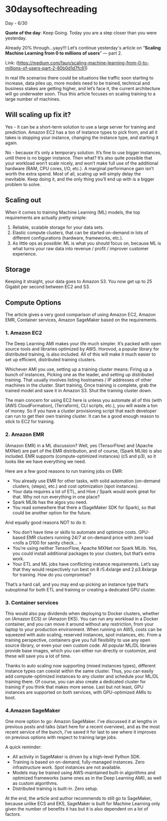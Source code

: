 # 30daysoftechreading

Day - 6/30

**Quote of the day**: Keep Going. Today you are a step closer than you were yesterday.

Already 20% through...yayy!!! Let’s continue yesterday's article on “**Scaling Machine Learning from 0 to millions of users**” — part 2. 

Link: (https://medium.com/faun/scaling-machine-learning-from-0-to-millions-of-users-part-2-80b0d1d7fc61)

In real life scenarios there could be situations like traffic soon starting to increase, data piles up, more models need to be trained, technical and business stakes are getting higher, and let’s face it, the current architecture will go underwater soon. Thus this article focuses on scaling training to a large number of machines.

## Will scaling up fix it?

Yes - it can be a short-term solution to use a large server for training and prediction. Amazon EC2 has a ton of instance types to pick from, and all it takes is stopping your instance, changing the instance type, and starting it again.

No - because it’s only a temporary solution. It’s fine to use bigger instances, until there is no bigger instance. Then what? It’s also quite possible that your workload won’t scale nicely, and won’t make full use of the additional hardware (RAM, CPU cores, I/O, etc.). A marginal performance gain isn’t worth the extra spend. Most of all, scaling up will simply delay the inevitable. Keep doing it, and the only thing you’ll end up with is a bigger problem to solve.

## Scaling out

When it comes to training Machine Learning (ML) models, the top requirements are actually pretty simple:
1. Reliable, scalable storage for your data sets. 
2. Elastic compute clusters, that can be started on-demand in lots of different configurations (hardware, frameworks, etc.).
3. As little ops as possible: ML is what you should focus on, because ML is what turns your raw data into revenue / profit / improver customer experience.

## Storage

Keeping it straight, your data goes to Amazon S3. You now get up to 25 Gigabit per second between EC2 and S3.

## Compute Options


The article gives a very good comparison of using Amazon EC2, Amazon EMR, Container services, Amazon SageMaker based on the requirements.

### 1. Amazon EC2

The Deep Learning AMI makes your life much simpler. It’s packed with open source tools and libraries optimized by AWS. Horovod, a popular library for distributed training, is also included. All of this will make it much easier to set up efficient, distributed training clusters.

Whichever AMI you use, setting up a training cluster means:
Firing up a bunch of instances,
Picking one as the leader, and setting up distributed training. That usually involves listing hostnames / IP addresses of other machines in the cluster.
Start training,
Once training is complete, grab the trained model and save it in Amazon S3.
Shut the training cluster down.

The main concern for using EC2 here is unless you automate all of this (with (AWS CloudFormation), (Terraform), CLI scripts, etc.), you will waste a ton of money. So if you have a cluster provisioning script that each developer can run to get their own training cluster. It can be a good enough reason to stick to EC2 for training.

 ### 2. Amazon EMR

(Amazon EMR) in a ML discussion? Well, yes (TensorFlow) and (Apache MXNet) are part of the EMR distribution, and of course, (Spark MLlib) is also included. EMR supports (compute-optimized instances) (c5 and p3), so it looks like we have everything we need.

Here are a few good reasons to run training jobs on EMR:

- You already use EMR for other tasks, with solid automation (on-demand clusters, (steps), etc.) and cost optimization (spot instances).
- Your data requires a lot of ETL, and Hive / Spark would work great for that. Why not run everything in one place?
- Spark MLlib has the algos you need.
- You read somewhere that there a (SageMaker SDK for Spark), so that could be another option for the future.

And equally good reasons NOT to do it:
- You don’t have time or skills to automate and optimize costs. GPU-based EMR clusters running 24/7 at on-demand price with zero load <rolls a D100 for sanity check… >
- You’re using neither TensorFlow, Apache MXNet nor Spark MLlib. Yes, you could install additional packages to your clusters, but that’s extra work.
- Your ETL and ML jobs have conflicting instance requirements. Let’s say that they would respectively run best on 8 r5.4xlarge and 2 p3.8xlarge for training. How do you compromise? 

That’s a hard call, and you may end up picking an instance type that’s suboptimal for both ETL and training or creating a dedicated GPU cluster.

 ### 3. Container services

This would also pay dividends when deploying to Docker clusters, whether on (Amazon ECS) or (Amazon EKS). You can run any workload in a Docker container, and you can move it around without any restriction, from your laptop to your production environment. When running on AWS, costs can be squeezed with auto scaling, reserved instances, spot instances, etc. From a training perspective, containers give you full flexibility to use any open source library, or even your own custom code. All popular ML/DL libraries provide base images, which you can either run directly or customize, and these will save you a lot of time.

Thanks to auto scaling now supporting (mixed instances types), different instance types can coexist within the same cluster. Thus, you can easily add compute-optimized instances to any cluster and schedule your ML/DL training there. Of course, you can also create a dedicated cluster for training if you think that makes more sense. Last but not least, GPU instances are supported on both services, with GPU-optimized AMIs to boot.

### 4.Amazon SageMaker
One more option to go: Amazon SageMaker. I’ve discussed it at lengths in previous posts and talks (start here for a recent overview), and as the most recent service of the bunch, I’ve saved it for last to see where it improves on previous options with respect to training large jobs.

A quick reminder:

- All activity in SageMaker is driven by a high-level Python SDK.
- Training is based on on-demand, fully-managed instances. Zero infrastructure work. Spot instances are not available.
- Models may be trained using AWS-maintained built-in algorithms and optimized frameworks (same ones as in the Deep Learning AMI), as well as custom algorithms.
- Distributed training is built-in. Zero setup.

At the end, the article and author recommends to still go to SageMaker, because unlike ECS and EKS, SageMaker is built for Machine Learning only given the number of benefits it has but it is also dependent on a lot of factors.




